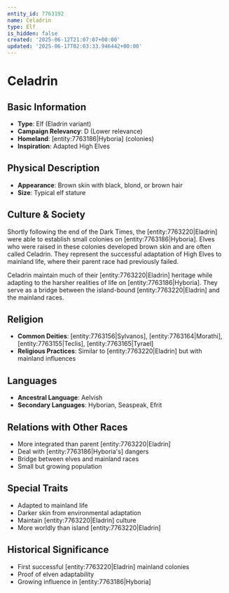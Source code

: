 ```yaml
---
entity_id: 7763192
name: Celadrin
type: Elf
is_hidden: false
created: '2025-06-12T21:07:07+00:00'
updated: '2025-06-17T02:03:33.946442+00:00'
---
```


# Celadrin

## Basic Information

- **Type**: Elf (Eladrin variant)
- **Campaign Relevancy**: D (Lower relevance)
- **Homeland**: [entity:7763186|Hyboria] (colonies)
- **Inspiration**: Adapted High Elves

## Physical Description

- **Appearance**: Brown skin with black, blond, or brown hair
- **Size**: Typical elf stature

## Culture & Society

Shortly following the end of the Dark Times, the [entity:7763220|Eladrin] were able to establish small colonies on [entity:7763186|Hyboria]. Elves who were raised in these colonies developed brown skin and are often called Celadrin. They represent the successful adaptation of High Elves to mainland life, where their parent race had previously failed.

Celadrin maintain much of their [entity:7763220|Eladrin] heritage while adapting to the harsher realities of life on [entity:7763186|Hyboria]. They serve as a bridge between the island-bound [entity:7763220|Eladrin] and the mainland races.

## Religion

- **Common Deities**: [entity:7763156|Sylvanos], [entity:7763164|Morathi], [entity:7763155|Teclis], [entity:7763165|Tyrael]
- **Religious Practices**: Similar to [entity:7763220|Eladrin] but with mainland influences

## Languages

- **Ancestral Language**: Aelvish
- **Secondary Languages**: Hyborian, Seaspeak, Efrit

## Relations with Other Races

- More integrated than parent [entity:7763220|Eladrin]
- Deal with [entity:7763186|Hyboria's] dangers
- Bridge between elves and mainland races
- Small but growing population

## Special Traits

- Adapted to mainland life
- Darker skin from environmental adaptation
- Maintain [entity:7763220|Eladrin] culture
- More worldly than island [entity:7763220|Eladrin]

## Historical Significance

- First successful [entity:7763220|Eladrin] mainland colonies
- Proof of elven adaptability
- Growing influence in [entity:7763186|Hyboria]